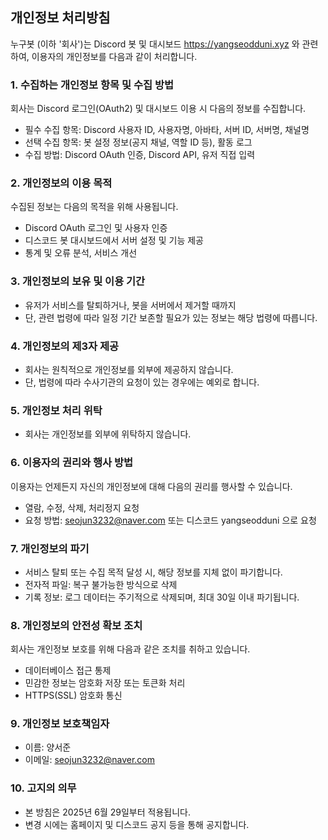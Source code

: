 ## 개인정보 처리방침

누구봇 (이하 '회사')는 Discord 봇 및 대시보드 https://yangseodduni.xyz 와 관련하여, 이용자의 개인정보를 다음과 같이 처리합니다.

### 1. 수집하는 개인정보 항목 및 수집 방법
회사는 Discord 로그인(OAuth2) 및 대시보드 이용 시 다음의 정보를 수집합니다.

- 필수 수집 항목: Discord 사용자 ID, 사용자명, 아바타, 서버 ID, 서버명, 채널명
- 선택 수집 항목: 봇 설정 정보(공지 채널, 역할 ID 등), 활동 로그
- 수집 방법: Discord OAuth 인증, Discord API, 유저 직접 입력

### 2. 개인정보의 이용 목적
수집된 정보는 다음의 목적을 위해 사용됩니다.

- Discord OAuth 로그인 및 사용자 인증
- 디스코드 봇 대시보드에서 서버 설정 및 기능 제공
- 통계 및 오류 분석, 서비스 개선

### 3. 개인정보의 보유 및 이용 기간
- 유저가 서비스를 탈퇴하거나, 봇을 서버에서 제거할 때까지
- 단, 관련 법령에 따라 일정 기간 보존할 필요가 있는 정보는 해당 법령에 따릅니다.

### 4. 개인정보의 제3자 제공
- 회사는 원칙적으로 개인정보를 외부에 제공하지 않습니다.
- 단, 법령에 따라 수사기관의 요청이 있는 경우에는 예외로 합니다.

### 5. 개인정보 처리 위탁
- 회사는 개인정보를 외부에 위탁하지 않습니다.

### 6. 이용자의 권리와 행사 방법
이용자는 언제든지 자신의 개인정보에 대해 다음의 권리를 행사할 수 있습니다.

- 열람, 수정, 삭제, 처리정지 요청
- 요청 방법: seojun3232@naver.com 또는 디스코드 yangseodduni 으로 요청

### 7. 개인정보의 파기
- 서비스 탈퇴 또는 수집 목적 달성 시, 해당 정보를 지체 없이 파기합니다.
- 전자적 파일: 복구 불가능한 방식으로 삭제
- 기록 정보: 로그 데이터는 주기적으로 삭제되며, 최대 30일 이내 파기됩니다.

### 8. 개인정보의 안전성 확보 조치
회사는 개인정보 보호를 위해 다음과 같은 조치를 취하고 있습니다.

- 데이터베이스 접근 통제
- 민감한 정보는 암호화 저장 또는 토큰화 처리
- HTTPS(SSL) 암호화 통신

### 9. 개인정보 보호책임자
- 이름: 양서준
- 이메일: seojun3232@naver.com

### 10. 고지의 의무
- 본 방침은 2025년 6월 29일부터 적용됩니다.
- 변경 시에는 홈페이지 및 디스코드 공지 등을 통해 공지합니다.
